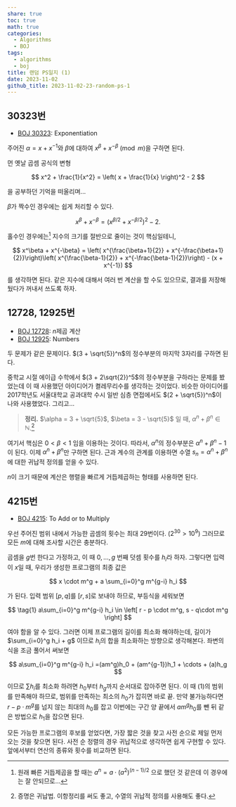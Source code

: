 ```yaml
---
share: true
toc: true
math: true
categories:
  - Algorithms
  - BOJ
tags:
  - algorithms
  - boj
title: 랜덤 PS일지 (1)
date: 2023-11-02
github_title: 2023-11-02-23-random-ps-1
---
```


## 30323번

- [BOJ 30323](https://www.acmicpc.net/problem/30323): Exponentiation

주어진 $\alpha = x + x^{-1}$와 $\beta$에 대하여 $x^\beta + x^{-\beta} \pmod m$을 구하면 된다.

먼 옛날 곱셈 공식의 변형

$$
x^2 + \frac{1}{x^2} = \left( x + \frac{1}{x} \right)^2 - 2
$$

을 공부하던 기억을 떠올리며...

$\beta$가 짝수인 경우에는 쉽게 처리할 수 있다.

$$
x^\beta + x^{-\beta} = (x^{\beta/2} + x^{-\beta/2})^2 - 2.
$$

홀수인 경우에는[^1] 지수의 크기를 절반으로 줄이는 것이 핵심일테니,

$$
x^\beta + x^{-\beta} = \left( x^{\frac{\beta+1}{2}} + x^{-\frac{\beta+1}{2}}\right)\left( x^{\frac{\beta-1}{2}} + x^{-\frac{\beta-1}{2}}\right) - (x + x^{-1})
$$

를 생각하면 된다. 같은 지수에 대해서 여러 번 계산을 할 수도 있으므로, 결과를 저장해뒀다가 꺼내서 쓰도록 하자.

## 12728, 12925번

- [BOJ 12728](https://www.acmicpc.net/problem/12728): $n$제곱 계산
- [BOJ 12925](https://www.acmicpc.net/problem/12925): Numbers

두 문제가 같은 문제이다. $(3 + \sqrt{5})^n$의 정수부분의 마지막 $3$자리를 구하면 된다.

중학교 시절 에이급 수학에서 $(3 + 2\sqrt{2})^5$의 정수부분을 구하라는 문제를 봤었는데 이 때 사용했던 아이디어가 켤레무리수를 생각하는 것이었다. 비슷한 아이디어를 2017학년도 서울대학교 공과대학 수시 일반 심층 면접에서도 $(2 + \sqrt{5})^n$이 나와 사용했었다. 그리고...

> **정리.** $\alpha = 3 + \sqrt{5}$, $\beta = 3 - \sqrt{5}$ 일 때, $\alpha^n + \beta^n \in \mathbb{N}$.[^2]

여기서 핵심은 $0 < \beta < 1$ 임을 이용하는 것이다. 따라서, $\alpha^n$의 정수부분은 $\alpha^n + \beta^n - 1$이 된다. 이제 $\alpha^n + \beta^n$만 구하면 된다. 근과 계수의 관계를 이용하면 수열 $s_n = \alpha^n + \beta^n$에 대한 귀납적 정의를 얻을 수 있다.

$n$이 크기 때문에 계산은 행렬을 빠르게 거듭제곱하는 형태를 사용하면 된다.

## 4215번

- [BOJ 4215](https://www.acmicpc.net/problem/4215): To Add or to Multiply

우선 주어진 범위 내에서 가능한 곱셈의 횟수는 최대 $29$번이다. ($2^{30} > 10^9$) 그러므로 모든 $m$에 대해 조사할 시간은 충분하다.

곱셈을 $g$번 한다고 가정하고, 이 때 $0, \dots, g$ 번째 덧셈 횟수를 $h_i$라 하자. 그렇다면 입력이 $x$일 때, 우리가 생성한 프로그램의 최종 값은

$$
x \cdot m^g + a \sum_{i=0}^g m^{g-i} h_i
$$

가 된다. 입력 범위 $[p, q]$를 $[r, s]$로 보내야 하므로, 부등식을 세워보면

$$
 \tag{1}
a\sum_{i=0}^g m^{g-i} h_i \in \left[ r - p \cdot m^g, s - q\cdot m^g \right]
$$

여야 함을 알 수 있다. 그러면 이제 프로그램의 길이를 최소화 해야하는데, 길이가 $\sum_{i=0}^g h_i + g$ 이므로 $h_i$의 합을 최소화하는 방향으로 생각해본다. 좌변의 식을 조금 풀어서 써보면

$$
a\sum_{i=0}^g m^{g-i} h_i =(am^g)h_0 + (am^{g-1})h_1 + \cdots + (a)h_g
$$

이므로 $\sum h_i$를 최소화 하려면 $h_0$부터 $h_g$까지 순서대로 잡아주면 된다. 이 때 $(1)$의 범위를 만족해야 하므로, 범위를 만족하는 최소의 $h_0$가 잡히면 바로 끝. 만약 불가능하다면 $r - p\cdot m^g$를 넘지 않는 최대의 $h_0$를 잡고 이번에는 구간 양 끝에서 $am^gh_0$를 뺀 뒤 같은 방법으로 $h_1$을 잡으면 된다.

모든 가능한 프로그램의 후보를 얻었다면, 가장 짧은 것을 찾고 사전 순으로 제일 먼저 오는 것을 찾으면 된다. 사전 순 정렬의 경우 귀납적으로 생각하면 쉽게 구현할 수 있다. 앞에서부터 연산의 종류와 횟수를 비교하면 된다.

[^1]: 원래 빠른 거듭제곱을 할 때는 $a^n = a \cdot (a^2)^{(n-1)/2}$ 으로 했던 것 같은데 이 경우에는 잘 안되므로...
[^2]: 증명은 귀납법. 이항정리를 써도 좋고, 수열의 귀납적 정의를 사용해도 좋다.
